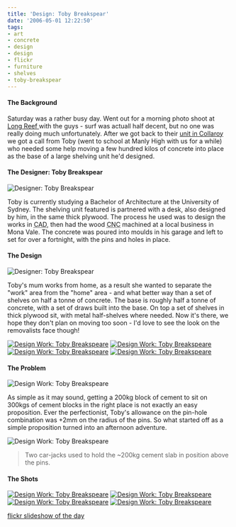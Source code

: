 ```yaml
---
title: 'Design: Toby Breakspear'
date: '2006-05-01 12:22:50'
tags:
- art
- concrete
- design
- design
- flickr
- furniture
- shelves
- toby-breakspear
---
```


<h4>The Background</h4>
Saturday was a rather busy day. Went out for a morning photo shoot at <a href="http://maps.google.com/maps?f=q&hl=en&q=sydney&t=k&om=1&ll=-33.745731,151.305379&spn=0.002195,0.004951">Long Reef </a>with the guys - surf was actuall half decent, but no one was really doing much unfortunately. After we got back to their <a title="Google Map of Unit Location" href="http://maps.google.com/maps?f=q&hl=en&q=sydney&t=k&om=1&ll=-33.727356,151.297746&spn=0.00166,0.002103">unit in Collaroy</a> we got a call from Toby (went to school at Manly High with us for a while) who needed some help moving a few hundred kilos of concrete into place as the base of a large shelving unit he'd designed.
<h4>The Designer: Toby Breakspear</h4>
<img title="Designer: Toby Breakspear" alt="Designer: Toby Breakspear" src="http://static.flickr.com/50/137894147_ec91d6c6fa_m.jpg" />

Toby is currently studying a Bachelor of Architecture at the University of Sydney. The shelving unit featured is partnered with a desk, also designed by him, in the same thick plywood. The process he used was to design the works in <acronym title="Computer Aided Design">CAD</acronym>, then had the wood <acronym title="Computer Numerically Control">CNC</acronym> machined at a local business in Mona Vale. The concrete was poured into moulds in his garage and left to set for over a fortnight, with the pins and holes in place.
<h4>The Design</h4>
<img title="Designer: Toby Breakspear" alt="Designer: Toby Breakspear" src="http://static.flickr.com/52/137450752_768c4ab3a7.jpg" />

Toby's mum works from home, as a result she wanted to separate the "work" area from the "home" area - and what better way than a set of shelves on half a tonne of concrete. The base is roughly half a tonne of concrete, with a set of draws built into the base. On top a set of shelves in thick plywood sit, with metal half-shelves where needed. Now it's there, we hope they don't plan on moving too soon - I'd love to see the look on the removalists face though!

<a href="http://flickr.com/photos/jufemaiz/137440036/"><img alt="Design Work: Toby Breakspeare" title="Design Work: Toby Breakspeare" src="http://static.flickr.com/55/137440036_9489376cb8_s.jpg" /></a>  <a href="http://flickr.com/photos/jufemaiz/137441307/"><img alt="Design Work: Toby Breakspeare" title="Design Work: Toby Breakspeare" src="http://static.flickr.com/48/137440713_84b4f15582_s.jpg" /></a>  <a href="http://flickr.com/photos/jufemaiz/137441956/"><img alt="Design Work: Toby Breakspeare" title="Design Work: Toby Breakspeare" src="http://static.flickr.com/51/137441956_c4b66ecb3d_s.jpg" /></a>  <a href="http://flickr.com/photos/jufemaiz/137450016/"><img alt="Design Work: Toby Breakspeare" title="Design Work: Toby Breakspeare" src="http://static.flickr.com/56/137450016_4ae387f86d_s.jpg" /></a>
<h4>The Problem</h4>
<img alt="Design Work: Toby Breakspeare" title="Design Work: Toby Breakspeare" src="http://static.flickr.com/48/137424932_9189a8c559.jpg" />

As simple as it may sound, getting a 200kg block of cement to sit on 300kgs of cement blocks in the right place is not exactly an easy proposition. Ever the perfectionist, Toby's allowance on the pin-hole combination was +2mm on the radius of the pins. So what started off as a simple proposition turned into an afternoon adventure.

<img alt="Design Work: Toby Breakspeare" title="Design Work: Toby Breakspeare" src="http://static.flickr.com/50/137432703_4c4709a829.jpg" />
<blockquote>Two car-jacks used to hold the ~200kg cement slab in position above the pins.</blockquote>
<h4>The Shots</h4>
<a href="http://flickr.com/photos/jufemaiz/137434160/"><img alt="Design Work: Toby Breakspeare" title="Design Work: Toby Breakspeare" src="http://static.flickr.com/55/137434160_f56c288a3e_s.jpg" /></a> <a href="http://flickr.com/photos/jufemaiz/137425673/"><img alt="Design Work: Toby Breakspeare" title="Design Work: Toby Breakspeare" src="http://static.flickr.com/44/137425673_60c20eb954_s.jpg" /></a> <a href="http://flickr.com/photos/jufemaiz/137433404/"><img alt="Design Work: Toby Breakspeare" title="Design Work: Toby Breakspeare" src="http://static.flickr.com/54/137433404_f4e81fb967_s.jpg" /></a> <a href="http://flickr.com/photos/jufemaiz/137447467/"><img alt="Design Work: Toby Breakspeare" title="Design Work: Toby Breakspeare" src="http://static.flickr.com/55/137447467_f4f17e5d9d_s.jpg" /></a>

<a href="http://flickr.com/photos/jufemaiz/tags/tobybreakspear/show/">flickr slideshow of the day</a>
